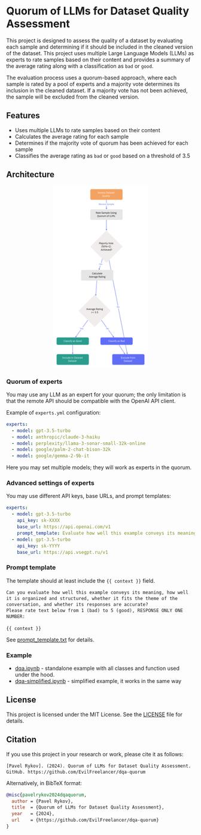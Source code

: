 # Quorum of LLMs for Dataset Quality Assessment

This project is designed to assess the quality of a dataset by evaluating each sample and determining if it should be
included in the cleaned version of the dataset. This project uses multiple Large Language Models (LLMs) as experts to
rate samples based on their content and provides a summary of the average rating along with a classification as `bad`
or `good`.

The evaluation process uses a quorum-based approach, where each sample is rated by a pool of experts and a majority vote
determines its inclusion in the cleaned dataset. If a majority vote has not been achieved, the sample will be excluded
from the cleaned version.

## Features

* Uses multiple LLMs to rate samples based on their content
* Calculates the average rating for each sample
* Determines if the majority vote of quorum has been achieved for each sample
* Classifies the average rating as `bad` or `good` based on a threshold of 3.5

## Architecture

<p align="center">
<img src="https://github.com/EvilFreelancer/dqa-quorum/blob/main/assets/arch.png?raw=true" alt="arch" width=50% height=50%/>
</p>

### Quorum of experts

You may use any LLM as an expert for your quorum; the only limitation is that the remote API should be compatible with
the OpenAI API client.

Example of `experts.yml` configuration:

```yaml
experts:
  - model: gpt-3.5-turbo
  - model: anthropic/claude-3-haiku
  - model: perplexity/llama-3-sonar-small-32k-online
  - model: google/palm-2-chat-bison-32k
  - model: google/gemma-2-9b-it
```

Here you may set multiple models; they will work as experts in the quorum.

### Advanced settings of experts

You may use different API keys, base URLs, and prompt templates:

```yaml
experts:
  - model: gpt-3.5-turbo
    api_key: sk-XXXX
    base_url: https://api.openai.com/v1
    prompt_template: Evaluate how well this example conveys its meaning?\nPlease rate text below from 1 (poor) to 5 (excellent), RESPONSE ONLY ONE NUMBER:\n\n{{ context }}\n
  - model: gpt-3.5-turbo
    api_key: sk-YYYY
    base_url: https://api.vsegpt.ru/v1
```

### Prompt template

The template should at least include the `{{ context }}` field.

```text
Can you evaluate how well this example conveys its meaning, how well it is organized and structured, whether it fits the theme of the conversation, and whether its responses are accurate?
Please rate text below from 1 (bad) to 5 (good), RESPONSE ONLY ONE NUMBER:

{{ context }}
```

See [prompt_template.txt](./prompt_template.txt) for details.

### Example

* [dqa.ipynb](./examples/dqa.ipynb) - standalone example with all classes and function used under the hood.
* [dqa-simplified.ipynb](./examples/dqa-simplified.ipynb) - simplified example, it works in the same way

## License

This project is licensed under the MIT License. See the [LICENSE](./LICENSE) file for details.

## Citation

If you use this project in your research or work, please cite it as follows:

```text
[Pavel Rykov]. (2024). Quorum of LLMs for Dataset Quality Assessment. GitHub. https://github.com/EvilFreelancer/dqa-quorum
```

Alternatively, in BibTeX format:

```bibtex
@misc{pavelrykov2024dqaquorum,
  author = {Pavel Rykov},
  title  = {Quorum of LLMs for Dataset Quality Assessment},
  year   = {2024},
  url    = {https://github.com/EvilFreelancer/dqa-quorum}
}
```
